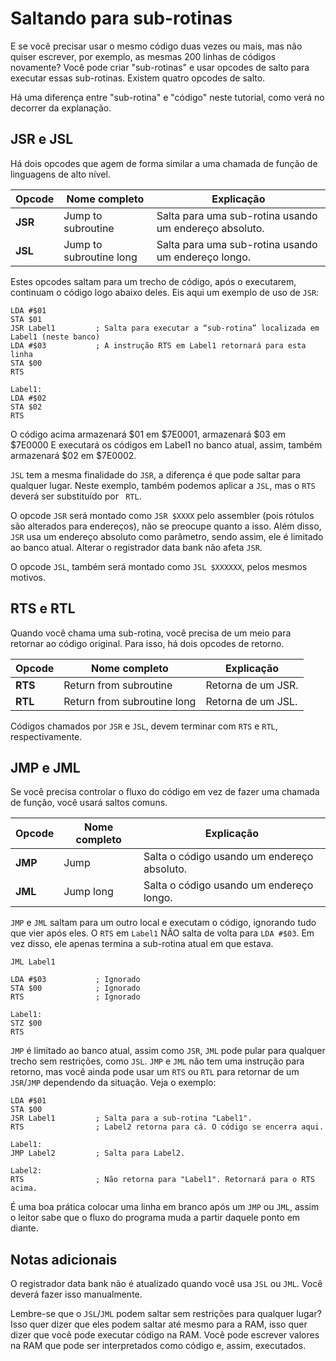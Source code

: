 # Saltando para sub-rotinas

E se você precisar usar o mesmo código duas vezes ou mais, mas não quiser escrever, por exemplo, as mesmas 200 linhas de códigos novamente? Você pode criar "sub-rotinas" e usar opcodes de salto para executar essas sub-rotinas. Existem quatro opcodes de salto.

Há uma diferença entre "sub-rotina" e "código" neste tutorial, como verá no decorrer da explanação.

## JSR e JSL
Há dois opcodes que agem de forma similar a uma chamada de função de linguagens de alto nível.

|Opcode|Nome completo|Explicação|
|-|-|-|
|**JSR**|Jump to subroutine|Salta para uma sub-rotina usando um endereço absoluto.|
|**JSL**|Jump to subroutine long|Salta para uma sub-rotina usando um endereço longo.|

Estes opcodes saltam para um trecho de código, após o executarem, continuam o código logo abaixo deles. Eis aqui um exemplo de uso de `JSR`:

```
LDA #$01
STA $01
JSR Label1         ; Salta para executar a “sub-rotina” localizada em Label1 (neste banco)
LDA #$03           ; A instrução RTS em Label1 retornará para esta linha
STA $00
RTS

Label1:
LDA #$02
STA $02
RTS
```
O código acima armazenará $01 em $7E0001, armazenará $03 em $7E0000 E executará os códigos em Label1 no banco atual, assim, também armazenará $02 em $7E0002. 

`JSL` tem a mesma finalidade do `JSR`, a diferença é que pode saltar para qualquer lugar. Neste exemplo, também podemos aplicar a `JSL`, mas o `RTS` deverá ser substituído por ` RTL`.

O opcode `JSR` será montado como `JSR $XXXX` pelo assembler (pois rótulos são alterados para endereços), não se preocupe quanto a isso. Além disso, `JSR` usa um endereço absoluto como parâmetro, sendo assim, ele é limitado ao banco atual. Alterar o registrador data bank não afeta `JSR`. 

O opcode `JSL`, também será montado como `JSL $XXXXXX`, pelos mesmos motivos.

## RTS e RTL
Quando você chama uma sub-rotina, você precisa de um meio para retornar ao código original. Para isso, há dois opcodes de retorno.

|Opcode| Nome completo               |Explicação|
|-|-|-|
|**RTS**|Return from subroutine|Retorna de um JSR.|
|**RTL**|Return from subroutine long|Retorna de um JSL.|

Códigos chamados por `JSR` e `JSL`, devem terminar com `RTS` e `RTL`, respectivamente.

## JMP e JML
Se você precisa controlar o fluxo do código em vez de fazer uma chamada de função, você usará saltos comuns.

|Opcode|Nome completo|Explicação|
|-|-|-|
|**JMP**|Jump|Salta o código usando um endereço absoluto.|
|**JML**|Jump long|Salta o código usando um endereço longo.|

`JMP` e `JML` saltam para um outro local e executam o código, ignorando tudo que vier após eles. O `RTS` em `Label1` NÃO salta de volta para `LDA #$03`. Em vez disso, ele apenas termina a sub-rotina atual em que estava.

```
JML Label1

LDA #$03           ; Ignorado
STA $00            ; Ignorado
RTS                ; Ignorado

Label1:
STZ $00
RTS
```

`JMP` é limitado ao banco atual, assim como `JSR`, `JML` pode pular para qualquer trecho sem restrições, como `JSL`. `JMP` e `JML` não tem uma instrução para retorno, mas você ainda pode usar um `RTS` ou `RTL` para  retornar de um `JSR`/`JMP` dependendo da situação. Veja o exemplo:

```
LDA #$01
STA $00
JSR Label1         ; Salta para a sub-rotina "Label1".
RTS                ; Label2 retorna para cá. O código se encerra aqui.

Label1:
JMP Label2         ; Salta para Label2.

Label2:
RTS                ; Não retorna para "Label1". Retornará para o RTS acima.
```

É uma boa prática colocar uma linha em branco após um `JMP` ou `JML`, assim o leitor sabe que o fluxo do programa muda a partir daquele ponto em diante.

## Notas adicionais

O registrador data bank não é atualizado quando você usa `JSL` ou `JML`. Você deverá fazer isso manualmente.

Lembre-se que o `JSL`/`JML` podem saltar sem restrições para qualquer lugar? Isso quer dizer que eles podem saltar até mesmo para a RAM, isso quer dizer que você pode executar código na RAM. Você pode escrever valores na RAM que pode ser interpretados como código e, assim, executados.
